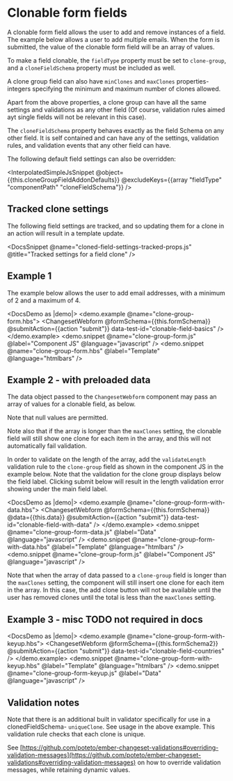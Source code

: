 # Clonable form fields

A clonable form field allows the user to add and remove instances of a field. The example below allows a user to add multiple emails. When the form is submitted, the value of the clonable form field will be an array of values.

To make a field clonable, the `fieldType` property must be set to `clone-group`, and a `cloneFieldSchema` property must be included as well.

A clone group field can also have `minClones` and `maxClones` properties- integers specifying the minimum and maximum number of clones allowed.

Apart from the above properties, a clone group can have all the same settings and validations as any other field (Of course, validation rules aimed ayt single fields will not be relevant in this case).

The `cloneFieldSchema` property behaves exactly as the field Schema on any other field. It is self contained and can have any of the settings, validation rules, and validation events that any other field can have.

The following default field settings can also be overridden:

<InterpolatedSimpleJsSnippet @object={{this.cloneGroupFieldAddonDefaults}} @excludeKeys={{array "fieldType" "componentPath" "cloneFieldSchema"}} /> 

## Tracked clone settings

The following field settings are tracked, and so updating them for a clone in an action will result in a template update. 

<DocsSnippet @name="cloned-field-settings-tracked-props.js" @title="Tracked settings for a field clone" />

## Example 1

The example below allows the user to add email addresses, with a minimum of 2 and a maximum of 4.

<DocsDemo as |demo|>
  <demo.example @name="clone-group-form.hbs">
    <ChangesetWebform 
      @formSchema={{this.formSchema}} 
      @submitAction={{action "submit"}} 
      data-test-id="clonable-field-basics"
    />
  </demo.example>
  <demo.snippet @name="clone-group-form.js" @label="Component JS" @language="javascript" />
  <demo.snippet @name="clone-group-form.hbs" @label="Template" @language="htmlbars" />
</DocsDemo>
## Example 2 - with preloaded data

The data object passed to the `ChangesetWebform` component may pass an array of values for a clonable field, as below.

Note that null values are permitted. 

Note also that if the array is longer than the `maxClones` setting, the clonable field will still show one clone for each item in the array, and this will not automatically fail validation. 

In order to validate on the length of the array, add the `validateLength` validation rule to the `clone-group` field as shown in the component JS in the example below. Note that the validation for the clone group displays below the field label. Clicking submit below will result in the length validation error showing under the main field label.

<DocsDemo as |demo|>
  <demo.example @name="clone-group-form-with-data.hbs">
    <ChangesetWebform 
      @formSchema={{this.formSchema}} 
      @data={{this.data}}
      @submitAction={{action "submit"}} 
      data-test-id="clonable-field-with-data"
    />
  </demo.example>
  <demo.snippet @name="clone-group-form-data.js" @label="Data" @language="javascript" />
  <demo.snippet @name="clone-group-form-with-data.hbs" @label="Template" @language="htmlbars" />
  <demo.snippet @name="clone-group-form.js" @label="Component JS" @language="javascript" />
</DocsDemo>

Note that when the array of data passed to a `clone-group` field is longer than the `maxClones` setting, the component will still insert one clone for each item in the array. In this case, the add clone button will not be available until the user has removed clones until the total is less than the `maxClones` setting.


## Example 3 - misc TODO not required in docs 

<DocsDemo as |demo|>
  <demo.example @name="clone-group-form-with-keyup.hbs">
    <ChangesetWebform 
      @formSchema={{this.formSchema2}} 
      @submitAction={{action "submit"}} 
      data-test-id="clonable-field-countries"
    />
  </demo.example>
  <demo.snippet @name="clone-group-form-with-keyup.hbs" @label="Template" @language="htmlbars" />
  <demo.snippet @name="clone-group-form-keyup.js" @label="Data" @language="javascript" />
</DocsDemo>


## Validation notes

Note that there is an additional built in validator specifically for use in a clonedFieldSchema- `uniqueClone`. See usage in the above example. This validation rule checks that each clone is unique.

<!-- TODO move to more appropriate docs. -->
See [https://github.com/poteto/ember-changeset-validations#overriding-validation-messages](https://github.com/poteto/ember-changeset-validations#overriding-validation-messages) on how to override validation messages, while retaining dynamic values.